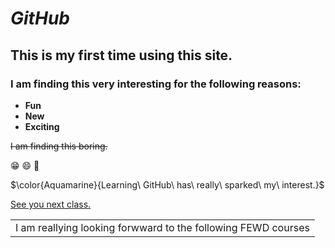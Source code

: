 # *GitHub*
## This is my first time using this site.
### I am finding this very interesting for the following reasons:
- **Fun**
- **New**
- **Exciting**

~~I am finding this boring.~~

  :grin: :smile: :turtle:
  
<table><tr><td>I am reallying looking forwward to the following FEWD courses</td></tr>

$\color{Aquamarine}{Learning\ GitHub\ has\ really\ sparked\ my\ interest.}$

<ins>See you next class.</ins>
